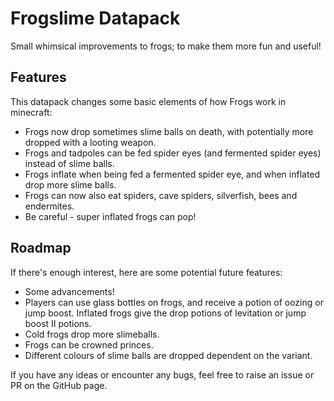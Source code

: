 # Frogslime Datapack

Small whimsical improvements to frogs; to make them more fun and useful!

## Features

This datapack changes some basic elements of how Frogs work in minecraft:

- Frogs now drop sometimes slime balls on death, with potentially more dropped with a looting weapon.
- Frogs and tadpoles can be fed spider eyes (and fermented spider eyes) instead of slime balls.
- Frogs inflate when being fed a fermented spider eye, and when inflated drop more slime balls.
- Frogs can now also eat spiders, cave spiders, silverfish, bees and endermites.
- Be careful - super inflated frogs can pop!

## Roadmap

If there's enough interest, here are some potential future features:

- Some advancements!
- Players can use glass bottles on frogs, and receive a potion of oozing or jump boost. Inflated frogs give the drop potions of levitation or jump boost II potions.
- Cold frogs drop more slimeballs.
- Frogs can be crowned princes.
- Different colours of slime balls are dropped dependent on the variant.

If you have any ideas or encounter any bugs, feel free to raise an issue or PR on the GitHub page.
